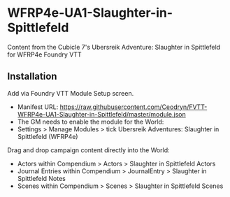 # WFRP4e-UA1-Slaughter-in-Spittlefeld
Content from the Cubicle 7's Ubersreik Adventure: Slaughter in Spittlefeld for WFRP4e Foundry VTT

## Installation
Add via Foundry VTT Module Setup screen.
* Manifest URL: https://raw.githubusercontent.com/Ceodryn/FVTT-WFRP4e-UA1-Slaughter-in-Spittlefeld/master/module.json
* The GM needs to enable the module for the World:
* Settings > Manage Modules > tick Ubersreik Adventures: Slaughter in Spittlefeld (WFRP4e)

Drag and drop campaign content directly into the World:
*  Actors within Compendium > Actors > Slaughter in Spittlefeld Actors
*  Journal Entries within Compendium > JournalEntry > Slaughter in Spittlefeld Notes
*  Scenes within Compendium > Scenes > Slaughter in Spittlefeld Scenes
